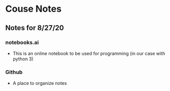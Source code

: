 # Couse Notes
## Notes for 8/27/20
### notebooks.ai
- This is an online notebook to be used for programming (in our case with python 3)
### Github
- A place to organize notes 
